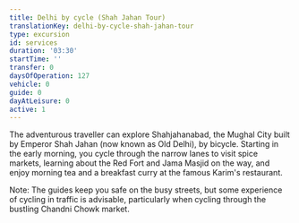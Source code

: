 ```yaml
---
title: Delhi by cycle (Shah Jahan Tour)
translationKey: delhi-by-cycle-shah-jahan-tour
type: excursion
id: services
duration: '03:30'
startTime: ''
transfer: 0
daysOfOperation: 127
vehicle: 0
guide: 0
dayAtLeisure: 0
active: 1
---
```

The adventurous traveller can explore Shahjahanabad, the Mughal City built by Emperor Shah Jahan (now known as Old Delhi), by bicycle. Starting in the early morning, you cycle through the narrow lanes to visit spice markets, learning about the Red Fort and Jama Masjid on the way, and enjoy morning tea and a breakfast curry at the famous Karim's restaurant.     


Note: The guides keep you safe on the busy streets, but some experience of cycling in traffic is advisable, particularly when cycling through the bustling Chandni Chowk market.  